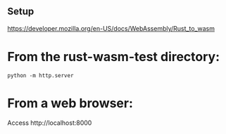 ## Setup
https://developer.mozilla.org/en-US/docs/WebAssembly/Rust_to_wasm

# From the rust-wasm-test directory:
```python -m http.server```

# From a web browser: 
Access http://localhost:8000
